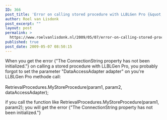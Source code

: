 ```yaml
---
ID: 366
post_title: 'Error on calling stored procedure with LLBLGen Pro {&quot;The ConnectionString property has not been initialized.&quot;}'
author: Roel van Lisdonk
post_excerpt: ""
layout: post
permalink: >
  https://www.roelvanlisdonk.nl/2009/05/07/error-on-calling-stored-procedure-with-llblgen-pro-the-connectionstring-property-has-not-been-initialized/
published: true
post_date: 2009-05-07 08:50:15
---
```

<p>When you get the error {"The ConnectionString property has not been initialized."} on calling a stored procedure with LLBLGen Pro, you probably forgot to set the parameter "DataAccessAdapter adapter" on you're LLBLGen Pro methode call:<br /><br />RetrievalProcedures.MyStoreProcedure(param1, param2, dataAccessAdapter);<br /></p> <p>if you call the function like RetrievalProcedures.MyStoreProcedure(param1, param2); you will get the error {"The ConnectionString property has not been initialized."} </p>